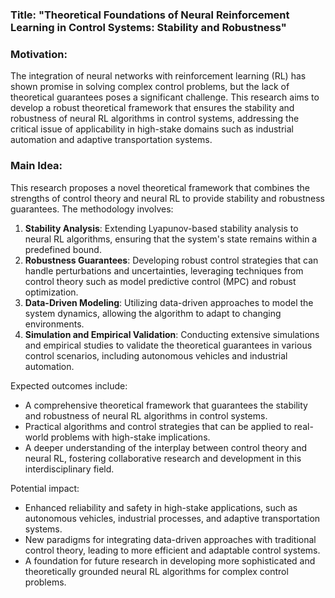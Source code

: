 ### Title: "Theoretical Foundations of Neural Reinforcement Learning in Control Systems: Stability and Robustness"

### Motivation:
The integration of neural networks with reinforcement learning (RL) has shown promise in solving complex control problems, but the lack of theoretical guarantees poses a significant challenge. This research aims to develop a robust theoretical framework that ensures the stability and robustness of neural RL algorithms in control systems, addressing the critical issue of applicability in high-stake domains such as industrial automation and adaptive transportation systems.

### Main Idea:
This research proposes a novel theoretical framework that combines the strengths of control theory and neural RL to provide stability and robustness guarantees. The methodology involves:
1. **Stability Analysis**: Extending Lyapunov-based stability analysis to neural RL algorithms, ensuring that the system's state remains within a predefined bound.
2. **Robustness Guarantees**: Developing robust control strategies that can handle perturbations and uncertainties, leveraging techniques from control theory such as model predictive control (MPC) and robust optimization.
3. **Data-Driven Modeling**: Utilizing data-driven approaches to model the system dynamics, allowing the algorithm to adapt to changing environments.
4. **Simulation and Empirical Validation**: Conducting extensive simulations and empirical studies to validate the theoretical guarantees in various control scenarios, including autonomous vehicles and industrial automation.

Expected outcomes include:
- A comprehensive theoretical framework that guarantees the stability and robustness of neural RL algorithms in control systems.
- Practical algorithms and control strategies that can be applied to real-world problems with high-stake implications.
- A deeper understanding of the interplay between control theory and neural RL, fostering collaborative research and development in this interdisciplinary field.

Potential impact:
- Enhanced reliability and safety in high-stake applications, such as autonomous vehicles, industrial processes, and adaptive transportation systems.
- New paradigms for integrating data-driven approaches with traditional control theory, leading to more efficient and adaptable control systems.
- A foundation for future research in developing more sophisticated and theoretically grounded neural RL algorithms for complex control problems.